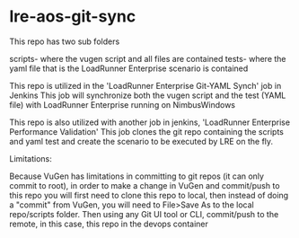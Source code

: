 # lre-aos-git-sync
This repo has two sub folders

scripts- where the vugen script and all files are contained
tests- where the yaml file that is the LoadRunner Enterprise scenario is contained

This repo is utilized in the 'LoadRunner Enterprise Git-YAML Synch' job in Jenkins
This job will synchronize both the vugen script and the test (YAML file) with LoadRunner Enterprise running on NimbusWindows

This repo is also utilized with another job in jenkins, 'LoadRunner Enterprise Performance Validation'
This job clones the git repo containing the scripts and yaml test and create the scenario to be executed by LRE on the fly.

Limitations:

Because VuGen has limitations in committing to git repos (it can only commit to root), in order to make a change in VuGen and commit/push to this repo you will first
need to clone this repo to local, then instead of doing a "commit" from VuGen, you will need to File>Save As to the local repo/scripts folder. Then using any Git UI tool or CLI, commit/push to the remote, in this case, this repo in the devops container
